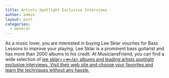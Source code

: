```yaml
---
title: Artists Spotlight Exclusive Interviews
author: admin
layout: post
categories:
  - General
---
```

As a music lover, you are interested in buying Lee Sklar vouches for Bass Lessons to improve your playing. Lee Sklar is a prominent bass guitarist and has more than 2000 albums to his credit. At MusiciansFriend, you can find a wide selection of <a href="http://www.musiciansfriend.com/resources/article/Musicians-Friend-Artist-Spotlight-Exclusive-Interview-With-Lee-Sklar/m710744">lee sklar==<==/a> albums and leading artists spotlight exclusive interviews. Visit their web site and choose your favorites and learn the techniques without any hassle. 
